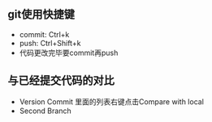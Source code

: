 ## git使用快捷键
* commit: Ctrl+k
* push: Ctrl+Shift+k
* 代码更改完毕要commit再push
## 与已经提交代码的对比
* Version Commit 里面的列表右键点击Compare with local
* Second Branch
